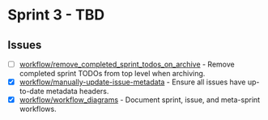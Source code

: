 # Sprint 3 - TBD


## Issues
- [ ] [workflow/remove_completed_sprint_todos_on_archive](../../issues/open/workflow/remove_completed_sprint_todos_on_archive.md) - Remove completed sprint TODOs from top level when archiving.
- [x] [workflow/manually-update-issue-metadata](../../issues/closed/workflow/manually-update-issue-metadata.md) - Ensure all issues have up-to-date metadata headers.
- [x] [workflow/workflow_diagrams](../../issues/closed/workflow/workflow_diagrams.md) - Document sprint, issue, and meta-sprint workflows.
